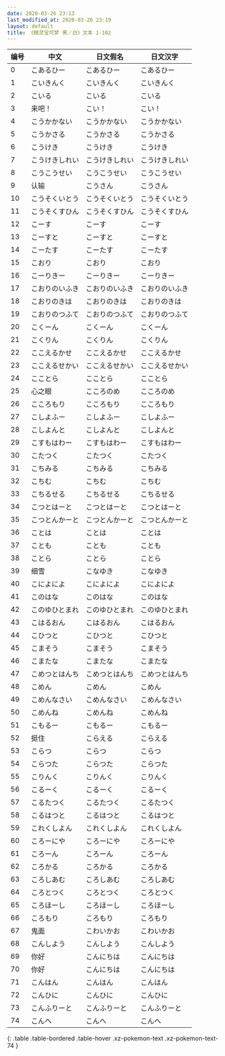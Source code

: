 ```yaml
---
date: 2020-03-26 23:13
last_modified_at: 2020-03-26 23:19
layout: default
title: 《精灵宝可梦 黑／白》文本 1-102
---
```

| 编号 | 中文 | 日文假名 | 日文汉字 |
| ---- | ---- | ---- | --- |
| 0 | こあるひー | こあるひー | こあるひー |
| 1 | こいきんく | こいきんく | こいきんく |
| 2 | こいる | こいる | こいる |
| 3 | 来吧！ | こい！ | こい！ |
| 4 | こうかかない | こうかかない | こうかかない |
| 5 | こうかさる | こうかさる | こうかさる |
| 6 | こうけき | こうけき | こうけき |
| 7 | こうけきしれい | こうけきしれい | こうけきしれい |
| 8 | こうこうせい | こうこうせい | こうこうせい |
| 9 | 认输 | こうさん | こうさん |
| 10 | こうそくいとう | こうそくいとう | こうそくいとう |
| 11 | こうそくすひん | こうそくすひん | こうそくすひん |
| 12 | こーす | こーす | こーす |
| 13 | こーすと | こーすと | こーすと |
| 14 | こーたす | こーたす | こーたす |
| 15 | こおり | こおり | こおり |
| 16 | こーりきー | こーりきー | こーりきー |
| 17 | こおりのいふき | こおりのいふき | こおりのいふき |
| 18 | こおりのきは | こおりのきは | こおりのきは |
| 19 | こおりのつふて | こおりのつふて | こおりのつふて |
| 20 | こくーん | こくーん | こくーん |
| 21 | こくりん | こくりん | こくりん |
| 22 | ここえるかせ | ここえるかせ | ここえるかせ |
| 23 | ここえるせかい | ここえるせかい | ここえるせかい |
| 24 | こことら | こことら | こことら |
| 25 | 心之眼 | こころのめ | こころのめ |
| 26 | こころもり | こころもり | こころもり |
| 27 | こしよふー | こしよふー | こしよふー |
| 28 | こしよんと | こしよんと | こしよんと |
| 29 | こすもはわー | こすもはわー | こすもはわー |
| 30 | こたつく | こたつく | こたつく |
| 31 | こちみる | こちみる | こちみる |
| 32 | こちむ | こちむ | こちむ |
| 33 | こちるせる | こちるせる | こちるせる |
| 34 | こつとはーと | こつとはーと | こつとはーと |
| 35 | こつとんかーと | こつとんかーと | こつとんかーと |
| 36 | ことは | ことは | ことは |
| 37 | ことも | ことも | ことも |
| 38 | ことら | ことら | ことら |
| 39 | 细雪 | こなゆき | こなゆき |
| 40 | こによによ | こによによ | こによによ |
| 41 | このはな | このはな | このはな |
| 42 | このゆひとまれ | このゆひとまれ | このゆひとまれ |
| 43 | こはるおん | こはるおん | こはるおん |
| 44 | こひつと | こひつと | こひつと |
| 45 | こまそう | こまそう | こまそう |
| 46 | こまたな | こまたな | こまたな |
| 47 | こめつとはんち | こめつとはんち | こめつとはんち |
| 48 | こめん | こめん | こめん |
| 49 | こめんなさい | こめんなさい | こめんなさい |
| 50 | こめんね | こめんね | こめんね |
| 51 | こもるー | こもるー | こもるー |
| 52 | 挺住 | こらえる | こらえる |
| 53 | こらつ | こらつ | こらつ |
| 54 | こらつた | こらつた | こらつた |
| 55 | こりんく | こりんく | こりんく |
| 56 | こるーく | こるーく | こるーく |
| 57 | こるたつく | こるたつく | こるたつく |
| 58 | こるはつと | こるはつと | こるはつと |
| 59 | これくしよん | これくしよん | これくしよん |
| 60 | ころーにや | ころーにや | ころーにや |
| 61 | ころーん | ころーん | ころーん |
| 62 | ころかる | ころかる | ころかる |
| 63 | ころしあむ | ころしあむ | ころしあむ |
| 64 | ころとつく | ころとつく | ころとつく |
| 65 | ころほーし | ころほーし | ころほーし |
| 66 | ころもり | ころもり | ころもり |
| 67 | 鬼面 | こわいかお | こわいかお |
| 68 | こんしよう | こんしよう | こんしよう |
| 69 | 你好 | こんにちは | こんにちは |
| 70 | 你好 | こんにちは | こんにちは |
| 71 | こんはん | こんはん | こんはん |
| 72 | こんひに | こんひに | こんひに |
| 73 | こんふりーと | こんふりーと | こんふりーと |
| 74 | こんへ | こんへ | こんへ |
{: .table .table-bordered .table-hover .xz-pokemon-text .xz-pokemon-text-74 }